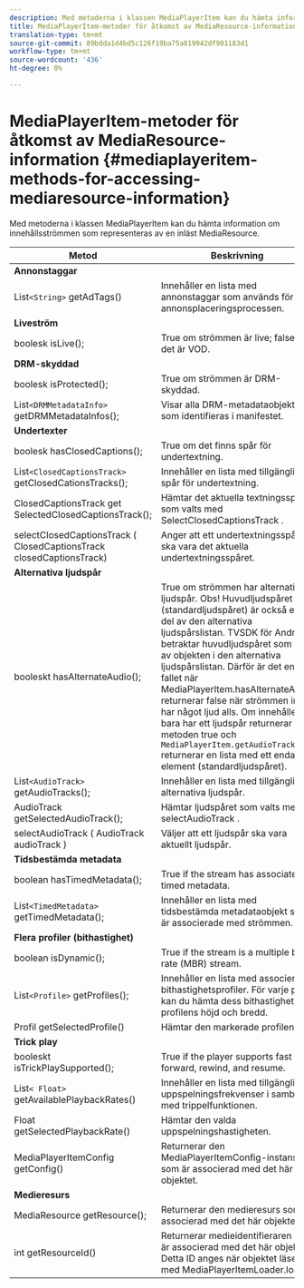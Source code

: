 ```yaml
---
description: Med metoderna i klassen MediaPlayerItem kan du hämta information om innehållsströmmen som representeras av en inläst MediaResource.
title: MediaPlayerItem-metoder för åtkomst av MediaResource-information
translation-type: tm+mt
source-git-commit: 89bdda1d4bd5c126f19ba75a819942df901183d1
workflow-type: tm+mt
source-wordcount: '436'
ht-degree: 0%

---
```



# MediaPlayerItem-metoder för åtkomst av MediaResource-information {#mediaplayeritem-methods-for-accessing-mediaresource-information}

Med metoderna i klassen MediaPlayerItem kan du hämta information om innehållsströmmen som representeras av en inläst MediaResource.

| Metod | Beskrivning |
|--- |--- |
| **Annonstaggar** |  |
| List`<String>` getAdTags() | Innehåller en lista med annonstaggar som används för annonsplaceringsprocessen. |
| **Liveström** |  |
| boolesk isLive(); | True om strömmen är live; false om det är VOD. |
| **DRM-skyddad** |  |
| boolesk isProtected(); | True om strömmen är DRM-skyddad. |
| List`<DRMMetadataInfo>` getDRMMetadataInfos(); | Visar alla DRM-metadataobjekt som identifieras i manifestet. |
| **Undertexter** |  |
| boolesk hasClosedCaptions(); | True om det finns spår för undertextning. |
| List`<ClosedCaptionsTrack>` getClosedCationsTracks(); | Innehåller en lista med tillgängliga spår för undertextning. |
| ClosedCaptionsTrack get SelectedClosedCaptionsTrack(); | Hämtar det aktuella textningsspåret som valts med SelectClosedCaptionsTrack . |
| selectClosedCaptionsTrack ( ClosedCaptionsTrack closedCaptionsTrack) | Anger att ett undertextningsspår ska vara det aktuella undertextningsspåret. |
| **Alternativa ljudspår** |  |
| booleskt hasAlternateAudio(); | True om strömmen har alternativa ljudspår. Obs!  Huvudljudspåret (standardljudspåret) är också en del av den alternativa ljudspårslistan.  TVSDK för Android betraktar huvudljudspåret som ett av objekten i den alternativa ljudspårslistan. Därför är det enda fallet när MediaPlayerItem.hasAlternateAudio returnerar false när strömmen inte har något ljud alls. Om innehållet bara har ett ljudspår returnerar metoden true och `MediaPlayerItem.getAudioTracks` returnerar en lista med ett enda element (standardljudspåret). |
| List`<AudioTrack>` getAudioTracks(); | Innehåller en lista med tillgängliga alternativa ljudspår. |
| AudioTrack getSelectedAudioTrack(); | Hämtar ljudspåret som valts med selectAudioTrack . |
| selectAudioTrack ( AudioTrack audioTrack ) | Väljer att ett ljudspår ska vara aktuellt ljudspår. |
| **Tidsbestämda metadata** |  |
| boolean hasTimedMetadata(); | True if the stream has associated timed metadata. |
| List`<TimedMetadata>` getTimedMetadata(); | Innehåller en lista med tidsbestämda metadataobjekt som är associerade med strömmen. |
| **Flera profiler (bithastighet)** |
| boolean isDynamic(); | True if the stream is a multiple bit rate (MBR) stream. |
| List`<Profile>` getProfiles(); | Innehåller en lista med associerade bithastighetsprofiler. För varje profil kan du hämta dess bithastighet och profilens höjd och bredd. |
| Profil getSelectedProfile() | Hämtar den markerade profilen. |
| **Trick play** |  |
| booleskt isTrickPlaySupported(); | True if the player supports fast forward, rewind, and resume. |
| List`< Float>` getAvailablePlaybackRates() | Innehåller en lista med tillgängliga uppspelningsfrekvenser i samband med trippelfunktionen. |
| Float getSelectedPlaybackRate() | Hämtar den valda uppspelningshastigheten. |
| MediaPlayerItemConfig getConfig() | Returnerar den MediaPlayerItemConfig-instans som är associerad med det här objektet. |
| **Medieresurs** |  |
| MediaResource getResource(); | Returnerar den medieresurs som är associerad med det här objektet. |
| int getResourceId() | Returnerar medieidentifieraren som är associerad med det här objektet. Detta ID anges när objektet läses in med MediaPlayerItemLoader.load. |